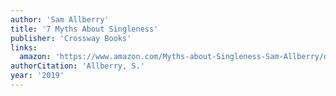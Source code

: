 ```yaml
---
author: 'Sam Allberry'
title: '7 Myths About Singleness'
publisher: 'Crossway Books'
links:
  amazon: 'https://www.amazon.com/Myths-about-Singleness-Sam-Allberry/dp/1433561522'
authorCitation: 'Allberry, S.'
year: '2019'
---
```


